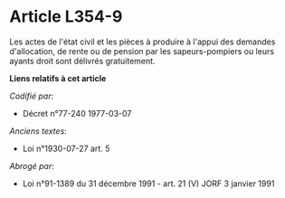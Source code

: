 # Article L354-9

Les actes de l'état civil et les pièces à produire à l'appui des demandes d'allocation, de rente ou de pension par les
sapeurs-pompiers ou leurs ayants droit sont délivrés gratuitement.

**Liens relatifs à cet article**

_Codifié par_:

  - Décret n°77-240 1977-03-07

_Anciens textes_:

  - Loi n°1930-07-27 art. 5

_Abrogé par_:

  - Loi n°91-1389 du 31 décembre 1991 - art. 21 (V) JORF 3 janvier 1991
